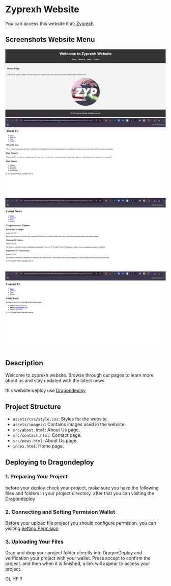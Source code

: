 # Zyprexh Website

You can access this website it at: [Zyprexh](https://mgqs3joimjwy62dh47yttrrrmkvlbmmlnihfufbhkgg5ukfb5voq.arweave.net/YaEtpchibY9oZ-fxOcYxYqqwsYtqDloUJ1GN2iih7V0/)

## Screenshots Website Menu

![Homepage Screenshot](assets/ss/Page_1.png)
![About Us Screenshot](assets/ss/Page_2.png)
![News Screenshot](assets/ss/Page_3.png)
![Contact Screenshot](assets/ss/Page_4.png)

## Description

Welcome to zyprexh website. Browse through our pages to learn more about us and stay updated with the latest news.


this website deploy use [Dragondeploy](https://dragondeploy.xyz/)

## Project Structure

- `assets/css/style.css`: Styles for the website.
- `assets/images/`: Contains images used in the website.
- `src/about.html`: About Us page.
- `src/contact.html`: Contact page.
- `src/news.html`: About Us page.
- `index.html`: Home page.

## Deploying to Dragondeploy

### 1. Preparing Your Project

before your deploy check your project, make sure you have the following files and folders in your project directory. after that
you can visiting the [Dragondeploy](https://dragondeploy.xyz/)

### 2. Connecting and Setting Permision Wallet

Before your upload file project you should configure permision.
you can visiting [Setting Permision](https://dragondeploy.xyz/pro-tips)

### 3. Uploading Your Files

Drag and drop your project folder directly into DragonDeploy and verification your project with your wallet. Press accept to confirm the project. and then when it is finished, a link will appear to access your project.

GL HF !!
